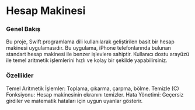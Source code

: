 # **Hesap Makinesi**
### Genel Bakış
Bu proje, Swift programlama dili kullanılarak geliştirilen basit bir hesap makinesi uygulamasıdır. Bu uygulama, iPhone telefonlarında bulunan standart hesap makinesi ile benzer işlevlere sahiptir. Kullanıcı dostu arayüzü ile temel aritmetik işlemlerini hızlı ve kolay bir şekilde yapabilirsiniz.

### Özellikler
Temel Aritmetik İşlemler: Toplama, çıkarma, çarpma, bölme.
Temizle (C) Fonksiyonu: Hesap makinesinin ekranını temizler.
Hata Yönetimi: Geçersiz girdiler ve matematik hataları için uygun uyarılar gösterir.
